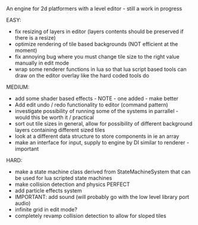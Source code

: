 An engine for 2d platformers with a level editor - still a work in progress


EASY:
- fix resizing of layers in editor (layers contents should be preserved if there is a resize)
- optimize rendering of tile based backgrounds (NOT efficient at the moment)
- fix annoying bug where you must change tile size to the right value manually in edit mode
- wrap some renderer functions in lua so that lua script based tools can draw on the editor overlay like the hard coded tools do

MEDIUM:
- add some shader based effects - NOTE - one added - make better
- Add edit undo / redo functionality to editor (command pattern)
- investigate possibility of running some of the systems in parrallel - would this be worth it / practical
- sort out tile sizes in general, allow for possibility of different background layers containing different sized tiles
- look at a different data structure to store components in ie an array
- make an interface for input, supply to engine by DI similar to renderer - important

HARD:
- make a state machine class derived from StateMachineSystem that can be used for lua scripted state machines
- make collision detection and physics PERFECT
- add particle effects system
- IMPORTANT: add sound (will probably go with the low level library port audio)
- infinite grid in edit mode?
- completely revamp collision detection to allow for sloped tiles
